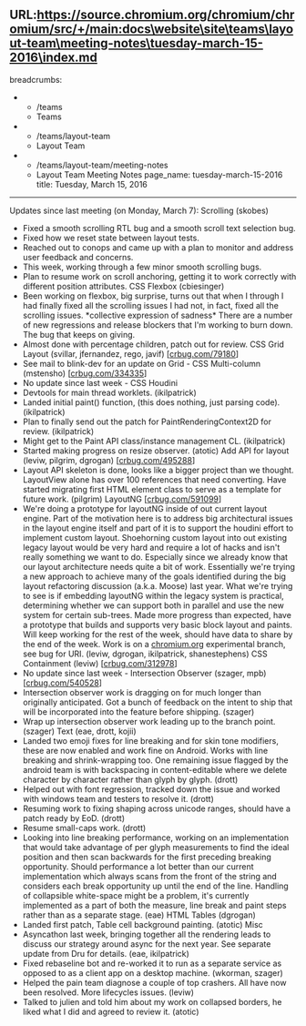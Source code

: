 URL:https://source.chromium.org/chromium/chromium/src/+/main:docs\website\site\teams\layout-team\meeting-notes\tuesday-march-15-2016\index.md
---
breadcrumbs:
- - /teams
  - Teams
- - /teams/layout-team
  - Layout Team
- - /teams/layout-team/meeting-notes
  - Layout Team Meeting Notes
page_name: tuesday-march-15-2016
title: Tuesday, March 15, 2016
---

Updates since last meeting (on Monday, March 7):
Scrolling (skobes)
- Fixed a smooth scrolling RTL bug and a smooth scroll text selection
bug.
- Fixed how we reset state between layout tests.
- Reached out to conops and came up with a plan to monitor and address
user feedback and concerns.
- This week, working through a few minor smooth scrolling bugs.
- Plan to resume work on scroll anchoring, getting it to work correctly
with different position attributes.
CSS Flexbox (cbiesinger)
- Been working on flexbox, big surprise, turns out that when I through I
had finally fixed all the scrolling issues I had not, in fact, fixed
all the scrolling issues. \*collective expression of sadness\*
There are a number of new regressions and release blockers that I'm
working to burn down. The bug that keeps on giving.
- Almost done with percentage children, patch out for review.
CSS Grid Layout (svillar, jfernandez, rego, javif)
\[[crbug.com/79180](https://crbug.com/79180)\]
- See mail to blink-dev for an update on Grid -
CSS Multi-column (mstensho) \[[crbug.com/334335](https://crbug.com/334335)\]
- No update since last week -
CSS Houdini
- Devtools for main thread worklets. (ikilpatrick)
- Landed initial paint() function, (this does nothing, just parsing
code). (ikilpatrick)
- Plan to finally send out the patch for PaintRenderingContext2D for
review. (ikilpatrick)
- Might get to the Paint API class/instance management CL. (ikilpatrick)
- Started making progress on resize observer. (atotic)
Add API for layout (leviw, pilgrim, dgrogan)
\[[crbug.com/495288](https://crbug.com/495288)\]
- Layout API skeleton is done, looks like a bigger project than we
thought. LayoutView alone has over 100 references that need
converting. Have started migrating first HTML element class to serve
as a template for future work. (pilgrim)
LayoutNG \[[crbug.com/591099](https://crbug.com/591099)\]
- We're doing a prototype for layoutNG inside of out current layout
engine. Part of the motivation here is to address big architectural
issues in the layout engine itself and part of it is to support the
houdini effort to implement custom layout. Shoehorning custom layout
into out existing legacy layout would be very hard and require a lot
of hacks and isn't really something we want to do. Especially since we
already know that our layout architecture needs quite a bit of work.
Essentially we're trying a new approach to achieve many of the goals
identified during the big layout refactoring discussion (a.k.a. Moose)
last year.
What we're trying to see is if embedding layoutNG within the legacy
system is practical, determining whether we can support both in
parallel and use the new system for certain sub-trees.
Made more progress than expected, have a prototype that builds and
supports very basic block layout and paints. Will keep working for the
rest of the week, should have data to share by the end of the week.
Work is on a [chromium.org](/) experimental branch, see bug
for URI.
(leviw, dgrogan, ikilpatrick, shanestephens)
CSS Containment (leviw) \[[crbug.com/312978](https://crbug.com/312978)\]
- No update since last week -
Intersection Observer (szager, mpb)
\[[crbug.com/540528](https://crbug.com/540528)\]
- Intersection observer work is dragging on for much longer than
originally anticipated. Got a bunch of feedback on the intent to ship
that will be incorporated into the feature before shipping. (szager)
- Wrap up intersection observer work leading up to the branch point.
(szager)
Text (eae, drott, kojii)
- Landed two emoji fixes for line breaking and for skin tone modifiers,
these are now enabled and work fine on Android. Works with line
breaking and shrink-wrapping too. One remaining issue flagged by the
android team is with backspacing in content-editable where we delete
character by character rather than glyph by glyph. (drott)
- Helped out with font regression, tracked down the issue and worked
with windows team and testers to resolve it. (drott)
- Resuming work to fixing shaping across unicode ranges, should have
a patch ready by EoD. (drott)
- Resume small-caps work. (drott)
- Looking into line breaking performance, working on an implementation
that would take advantage of per glyph measurements to find the ideal
position and then scan backwards for the first preceding breaking
opportunity. Should performance a lot better than our current
implementation which always scans from the front of the string and
considers each break opportunity up until the end of the line.
Handling of collapsible white-space might be a problem, it's currently
implemented as a part of both the measure, line break and paint steps
rather than as a separate stage. (eae)
HTML Tables (dgrogan)
- Landed first patch, Table cell background painting. (atotic)
Misc
- Asyncathon last week, bringing together all the rendering leads to
discuss our strategy around async for the next year. See separate
update from Dru for details. (eae, ikilpatrick)
- Fixed rebaseline bot and re-worked it to run as a separate service as
opposed to as a client app on a desktop machine. (wkorman, szager)
- Helped the pain team diagnose a couple of top crashers. All have now
been resolved. More lifecycles issues. (leviw)
- Talked to julien and told him about my work on collapsed borders, he
liked what I did and agreed to review it. (atotic)
